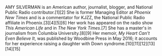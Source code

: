 AMY SILVERMAN is an American author, journalist, blogger, and National Public Radio contributor.[1][2] She is former Managing Editor at _Phoenix New Times_ and is a commentator for KJZZ, the National Public Radio affiliate in Phoenix.[3][4][5][6] Her work has appeared on the radio show _This American Life_ and in _The New York Times_.[7] She has a master's in journalism from Columbia University.[8][9] Her memoir, _My Heart Can't Even Believe It_, was published by Woodbine Press in May 2016; it accounts for her experience raising a daughter with Down syndrome.[10][11][12][13][14][15]
